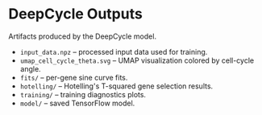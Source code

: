 # DeepCycle Outputs

Artifacts produced by the DeepCycle model.

- `input_data.npz` – processed input data used for training.
- `umap_cell_cycle_theta.svg` – UMAP visualization colored by cell-cycle angle.
- `fits/` – per-gene sine curve fits.
- `hotelling/` – Hotelling's T-squared gene selection results.
- `training/` – training diagnostics plots.
- `model/` – saved TensorFlow model.
